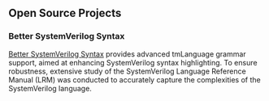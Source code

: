 ## Open Source Projects

### Better SystemVerilog Syntax

[Better SystemVerilog Syntax](https://github.com/hankhsu1996/vscode-better-systemverilog-syntax) provides advanced tmLanguage grammar support, aimed at enhancing SystemVerilog syntax highlighting. To ensure robustness, extensive study of the SystemVerilog Language Reference Manual (LRM) was conducted to accurately capture the complexities of the SystemVerilog language.
